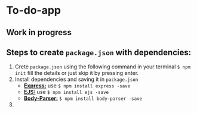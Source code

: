 # To-do-app
## Work in progress

## Steps to create ```package.json``` with dependencies:
1. Crete ```package.json``` using the following command in your terminal ```$ npm init``` fill the details or just skip it by pressing enter.
2. Install dependencies and saving it in  ```package.json```
   - <b>[Express:](https://www.npmjs.com/package/express)</b> use ```$ npm install express -save```  
   - <b>[EJS:](https://www.npmjs.com/package/ejs)</b> use ```$ npm install ejs -save```
   - <b>[Body-Parser:](https://www.npmjs.com/package/body-parser)</b> ```$ npm install body-parser -save```
3. 